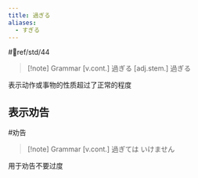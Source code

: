 ```yaml
---
title: 過ぎる
aliases:
  - すぎる
---
```

 #📖ref/std/44  

> [!note] Grammar
> [v.cont.] 過ぎる
> [adj.stem.] 過ぎる

表示动作或事物的性质超过了正常的程度  

## 表示劝告  

 #劝告  

> [!note] Grammar
> [v.cont.] 過ぎては いけません

用于劝告不要过度  